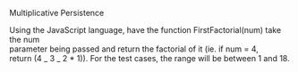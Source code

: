 Multiplicative Persistence

Using the JavaScript language, have the function FirstFactorial(num) take the num  
parameter being passed and return the factorial of it (ie. if num = 4,  
return (4 _ 3 _ 2 \* 1)). For the test cases, the range will be between 1 and 18.
